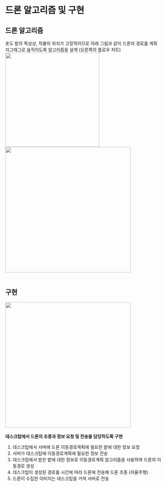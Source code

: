 # 드론 알고리즘 및 구현
## 드론 알고리즘
포도 밭의 특성상, 작물의 위치가 고정적이므로 아래 그림과 같이 드론의 경로를 계획 <br>
지그재그로 움직이도록 알고리즘을 설계 (오른쪽의 플로우 차트)<br>
<img src="https://user-images.githubusercontent.com/67621291/172853993-72bb1e43-d0a0-4df9-9d65-349a9999004f.png" width=300>  <img src="https://user-images.githubusercontent.com/67621291/172854248-97366a08-792f-4b32-bdc2-840a1873e82a.png" width=400>
<br><br>

## 구현
<img src="https://user-images.githubusercontent.com/67621291/172858198-553022bc-d6b0-4e3c-a935-565d110d8be5.png" width=400><br><br>
**데스크탑에서 드론의 조종과 정보 요청 및 전송을 담당하도록 구현<br>**
1. 데스크탑에서 서버에 드론 이동경로계획에 필요한 밭에 대한 정보 요청
2. 서버가 데스크탑에 이동경로계획에 필요한 정보 전송
3. 데스크탑에서 받은 밭에 대한 정보로 이동경로계획 알고리즘을 사용하여 드론의 이동경로 생성
4. 데스크탑이 생성된 경로를 시간에 따라 드론에 전송해 드론 조종 (자율주행)
5. 드론이 수집한 이미지는 데스크탑을 거쳐 서버로 전송

